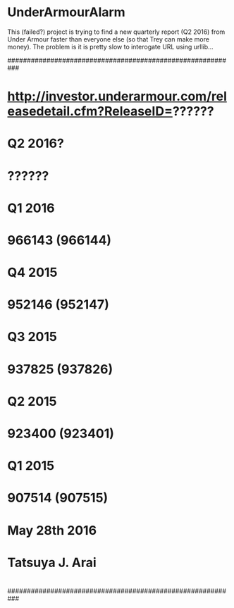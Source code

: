 # UnderArmourAlarm
This (failed?) project is trying to find a new quarterly report (Q2 2016) from Under Armour faster than everyone else (so that Trey can make more money).
The problem is it is pretty slow to interogate URL using urllib... 

###########################################################
#
#   http://investor.underarmour.com/releasedetail.cfm?ReleaseID=??????
#
#   Q2 2016?
#       ??????
#   Q1 2016
#       966143 (966144)
#   Q4 2015
#       952146 (952147)
#   Q3 2015
#       937825 (937826)
#   Q2 2015
#       923400 (923401)
#   Q1 2015
#       907514 (907515)
#
#           May 28th 2016
#                   Tatsuya J. Arai
#
###########################################################
